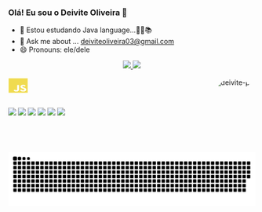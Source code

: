 ### Olá! Eu sou o Deivite Oliveira 👋

- 🌱 Estou estudando Java language...🎒🧭📚
- 💬 Ask me about ... deiviteoliveira03@gmail.com
- 😄 Pronouns: ele/dele

<div align="center">
  <a href="https://github.com/deiviteoliveira">
  <img height="170em" src="https://github-readme-stats.vercel.app/api?username=deiviteoliveira&show_icons=true&theme=dark&include_all_commits=true&count_private=true"/>
  <img height="170em" src="https://github-readme-stats.vercel.app/api/top-langs/?username=deiviteoliveira&layout=compact&langs_count=7&theme=dark"/>
</div>
<div style="display: inline_block"><br>
  <img align="center" alt="Rafa-Js" height="30" width="40" src="https://raw.githubusercontent.com/devicons/devicon/master/icons/javascript/javascript-plain.svg">
  <img align="right" alt="deivite-pic" height="150" style="border-radius:50px;" 
  src="https://i.picasion.com/pic91/0c39e983c86c7566d3bf864f52ffafca.gif"> 
 
 </div>

  ##

 <div> 
 <a href="https://www.youtube.com/channel/UComegjLDGj6tpfEuC3VEo1w" target="_blank"><img src="https://img.shields.io/badge/YouTube-FF0000?style=for-the-badge&logo=youtube&logoColor=white" target="_blank"></a>
 <a href="https://instagram.com/danbertollini" target="_blank"><img src="https://img.shields.io/badge/-Instagram-%23E4405F?style=for-the-badge&logo=instagram&logoColor=white" target="_blank"></a>
<a href="https://www.twitch.tv/danbertollini" target="_blank"><img src="https://img.shields.io/badge/Twitch-9146FF?style=for-the-badge&logo=twitch&logoColor=white" target="_blank"></a>
 <a href="https://discord.com/channels/893298086309421077/893298086309421080" target="_blank"><img src="https://img.shields.io/badge/Discord-7289DA?style=for-the-badge&logo=discord&logoColor=white" target="_blank"></a> 
 <a href = "mailto:deiviteoliveira03@gmail.com"><img src="https://img.shields.io/badge/Gmail-D14836?style=for-the-badge&logo=gmail&logoColor=white" target="_blank"></a>
 <a href="https://www.linkedin.com/in/deiviteoliveira" target="_blank"><img src="https://img.shields.io/badge/-LinkedIn-%230077B5?style=for-the-badge&logo=linkedin&logoColor=white" target="_blank"></a> 

![Snake animation](https://github.com/deiviteoliveira/deiviteoliveira/blob/output/github-contribution-grid-snake.svg)
   
 </div>  
